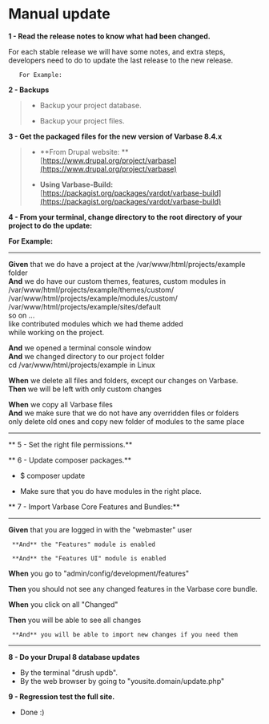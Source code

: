 # Manual update

**1 - Read the release notes to know what had been changed.**

For each stable release we will have some notes, and extra steps,  
  developers need to do to update the last release to the new release.

```
   For Example:
```

**2 - Backups**

> * Backup your project database.
>
> * Backup your project files.

**3 - Get the packaged files for the new version of Varbase 8.4.x**

> * **From Drupal website: **[https://www.drupal.org/project/varbase](https://www.drupal.org/project/varbase)
>
> * **Using Varbase-Build:**  [https://packagist.org/packages/vardot/varbase-build](https://packagist.org/packages/vardot/varbase-build)

**4 - From your terminal, change directory to the root directory of your project to do the update:**

**For Example:**

---

**Given** that we do have a project at the /var/www/html/projects/example folder  
  **And** we do have our custom themes, features, custom modules in  
         /var/www/html/projects/example/themes/custom/  
         /var/www/html/projects/example/modules/custom/  
         /var/www/html/projects/example/sites/default  
         so on ...  
         like contributed modules which we had theme added  
         while working on the project.

  **And** we opened a terminal console window  
  **And** we changed directory to our project folder  
         cd /var/www/html/projects/example in Linux

**When** we delete all files and folders, except our changes on Varbase.  
 **Then** we will be left with only custom changes

**When** we copy all Varbase files  
  **And** we make sure that we do not have any overridden files or folders  
         only delete old ones and copy new folder of modules to the same place

---

** 5 - Set the right file permissions.**

** 6 - Update composer packages.**

* $ composer update

* Make sure that you do have modules in the right place.

** 7 -  Import Varbase Core Features and Bundles:**

---

  **Given** that you are logged in with the "webmaster" user

     **And** the "Features" module is enabled

     **And** the "Features UI" module is enabled

  **When** you go to "admin/config/development/features"

   **Then** you should not see any changed features in the Varbase core bundle.

  **When** you click on all "Changed"

   **Then** you will be able to see all changes

     **And** you will be able to import new changes if you need them

---

**8 - Do your Drupal 8 database updates**

* By the terminal "drush updb".
* By the web browser  by going to "yousite.domain/update.php" 



**9 - Regression test the full site.**

* Done :\)



